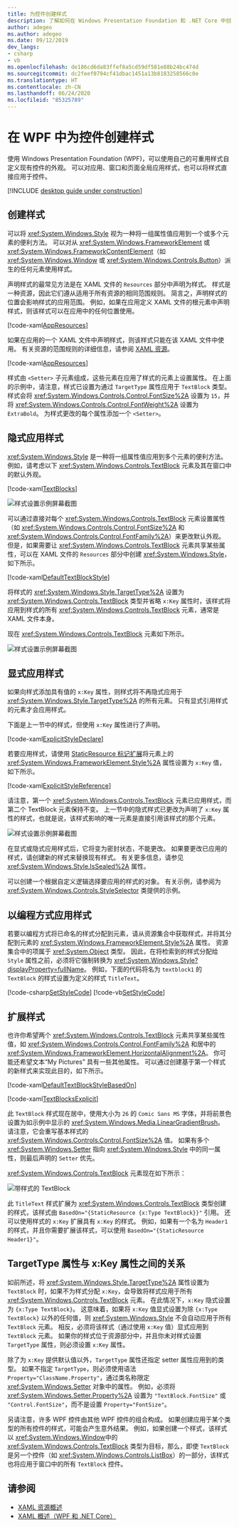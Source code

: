 ```yaml
---
title: 为控件创建样式
description: 了解如何在 Windows Presentation Foundation 和 .NET Core 中创建和引用控件样式。
author: adegeo
ms.author: adegeo
ms.date: 09/12/2019
dev_langs:
- csharp
- vb
ms.openlocfilehash: de186cd6da83ffef8a5cd59df581e88b24bc474d
ms.sourcegitcommit: dc2feef0794cf41dbac1451a13b8183258566c0e
ms.translationtype: HT
ms.contentlocale: zh-CN
ms.lasthandoff: 06/24/2020
ms.locfileid: "85325789"
---
```

# <a name="create-a-style-for-a-control-in-wpf"></a>在 WPF 中为控件创建样式

使用 Windows Presentation Foundation (WPF)，可以使用自己的可重用样式自定义现有控件的外观。 可以对应用、窗口和页面全局应用样式，也可以将样式直接应用于控件。

[!INCLUDE [desktop guide under construction](../../../includes/desktop-guide-preview-note.md)]

## <a name="create-a-style"></a>创建样式

可以将 <xref:System.Windows.Style> 视为一种将一组属性值应用到一个或多个元素的便利方法。 可以对从 <xref:System.Windows.FrameworkElement> 或 <xref:System.Windows.FrameworkContentElement>（如 <xref:System.Windows.Window> 或 <xref:System.Windows.Controls.Button>）派生的任何元素使用样式。

声明样式的最常见方法是在 XAML 文件的 `Resources` 部分中声明为样式。 样式是一种资源，因此它们遵从适用于所有资源的相同范围规则。 简言之，声明样式的位置会影响样式的应用范围。 例如，如果在应用定义 XAML 文件的根元素中声明样式，则该样式可以在应用中的任何位置使用。

[!code-xaml[AppResources](~/samples/snippets/desktop-guide/wpf/styles-and-templates-intro/csharp/App.xaml#AppResources)]

如果在应用的一个 XAML 文件中声明样式，则该样式只能在该 XAML 文件中使用。 有关资源的范围规则的详细信息，请参阅 [XAML 资源](xaml-resources-define.md)。

[!code-xaml[AppResources](~/samples/snippets/desktop-guide/wpf/styles-and-templates-intro/csharp/WindowSingleResource.xaml#WindowResources)]

样式由 `<Setter>` 子元素组成，这些元素在应用了样式的元素上设置属性。 在上面的示例中，请注意，样式已设置为通过 `TargetType` 属性应用于 `TextBlock` 类型。 样式会将 <xref:System.Windows.Controls.Control.FontSize%2A> 设置为 `15`，并将 <xref:System.Windows.Controls.Control.FontWeight%2A> 设置为 `ExtraBold`。 为样式更改的每个属性添加一个 `<Setter>`。

## <a name="apply-a-style-implicitly"></a>隐式应用样式

<xref:System.Windows.Style> 是一种将一组属性值应用到多个元素的便利方法。 例如，请考虑以下 <xref:System.Windows.Controls.TextBlock> 元素及其在窗口中的默认外观。

[!code-xaml[TextBlocks](~/samples/snippets/desktop-guide/wpf/styles-and-templates-intro/csharp/Window1.xaml#SnippetTextBlocks)]

![样式设置示例屏幕截图](./media/styles-and-templates-overview/stylingintro-textblocksbefore.png "StylingIntro_TextBlocksBefore")

可以通过直接对每个 <xref:System.Windows.Controls.TextBlock> 元素设置属性（如 <xref:System.Windows.Controls.Control.FontSize%2A> 和 <xref:System.Windows.Controls.Control.FontFamily%2A>）来更改默认外观。 但是，如果需要让 <xref:System.Windows.Controls.TextBlock> 元素共享某些属性，可以在 XAML 文件的 `Resources` 部分中创建 <xref:System.Windows.Style>，如下所示。

[!code-xaml[DefaultTextBlockStyle](~/samples/snippets/desktop-guide/wpf/styles-and-templates-intro/csharp/Window1.xaml#SnippetDefaultTextBlockStyle)]

将样式的 <xref:System.Windows.Style.TargetType%2A> 设置为 <xref:System.Windows.Controls.TextBlock> 类型并省略 `x:Key` 属性时，该样式将应用到样式的所有 <xref:System.Windows.Controls.TextBlock> 元素，通常是 XAML 文件本身。

现在 <xref:System.Windows.Controls.TextBlock> 元素如下所示。

![样式设置示例屏幕截图](./media/styles-and-templates-overview/stylingintro-textblocksbasestyle.png "StylingIntro_TextBlocksBaseStyle")

## <a name="apply-a-style-explicitly"></a>显式应用样式

如果向样式添加具有值的 `x:Key` 属性，则样式将不再隐式应用于 <xref:System.Windows.Style.TargetType%2A> 的所有元素。 只有显式引用样式的元素才会应用样式。

下面是上一节中的样式，但使用 `x:Key` 属性进行了声明。

[!code-xaml[ExplicitStyleDeclare](~/samples/snippets/desktop-guide/wpf/styles-and-templates-intro/csharp/WindowExplicitStyle.xaml#ExplicitStyleDeclare)]

若要应用样式，请使用 [StaticResource 标记扩展](../../framework/wpf/advanced/staticresource-markup-extension.md)将元素上的 <xref:System.Windows.FrameworkElement.Style%2A> 属性设置为 `x:Key` 值，如下所示。

[!code-xaml[ExplicitStyleReference](~/samples/snippets/desktop-guide/wpf/styles-and-templates-intro/csharp/WindowExplicitStyle.xaml#ExplicitStyleReference)]

请注意，第一个 <xref:System.Windows.Controls.TextBlock> 元素已应用样式，而第二个 TextBlock 元素保持不变。 上一节中的隐式样式已更改为声明了 `x:Key` 属性的样式，也就是说，该样式影响的唯一元素是直接引用该样式的那个元素。

![样式设置示例屏幕截图](./media/styles-and-templates-overview/create-a-style-explicit-textblock.png "create-a-style-explicit-textblock")

在显式或隐式应用样式后，它将变为密封状态，不能更改。 如果要更改已应用的样式，请创建新的样式来替换现有样式。 有关更多信息，请参见 <xref:System.Windows.Style.IsSealed%2A> 属性。

可以创建一个根据自定义逻辑选择要应用的样式的对象。 有关示例，请参阅为 <xref:System.Windows.Controls.StyleSelector> 类提供的示例。

## <a name="apply-a-style-programmatically"></a>以编程方式应用样式

若要以编程方式将已命名的样式分配到元素，请从资源集合中获取样式，并将其分配到元素的 <xref:System.Windows.FrameworkElement.Style%2A> 属性。 资源集合中的项属于 <xref:System.Object> 类型。 因此，在将检索到的样式分配给 `Style` 属性之前，必须将它强制转换为 <xref:System.Windows.Style?displayProperty=fullName>。 例如，下面的代码将名为 `textblock1` 的 `TextBlock` 的样式设置为定义的样式 `TitleText`。

[!code-csharp[SetStyleCode](~/samples/snippets/desktop-guide/wpf/styles-and-templates-intro/csharp/Window2.xaml.cs#SnippetSetStyleCode)]
[!code-vb[SetStyleCode](~/samples/snippets/desktop-guide/wpf/styles-and-templates-intro/vb/MainWindow.xaml.vb#SnippetSetStyleCode)]

## <a name="extend-a-style"></a>扩展样式

也许你希望两个 <xref:System.Windows.Controls.TextBlock> 元素共享某些属性值，如 <xref:System.Windows.Controls.Control.FontFamily%2A> 和居中的 <xref:System.Windows.FrameworkElement.HorizontalAlignment%2A>。 你可能还希望文本“My Pictures”  具有一些其他属性。 可以通过创建基于第一个样式的新样式来实现此目的，如下所示。

[!code-xaml[DefaultTextBlockStyleBasedOn](~/samples/snippets/desktop-guide/wpf/styles-and-templates-intro/csharp/Window2.xaml#SnippetDefaultTextBlockStyleBasedOn)]

[!code-xaml[TextBlocksExplicit](~/samples/snippets/desktop-guide/wpf/styles-and-templates-intro/csharp/Window2.xaml#SnippetTextBlocksExplicit)]

此 `TextBlock` 样式现在居中，使用大小为 `26` 的 `Comic Sans MS` 字体，并将前景色设置为如示例中显示的 <xref:System.Windows.Media.LinearGradientBrush>。 请注意，它会重写基本样式的 <xref:System.Windows.Controls.Control.FontSize%2A> 值。 如果有多个 <xref:System.Windows.Setter> 指向 <xref:System.Windows.Style> 中的同一属性，则最后声明的 `Setter` 优先。

<xref:System.Windows.Controls.TextBlock> 元素现在如下所示：

![带样式的 TextBlock](./media/styles-and-templates-overview/stylingintro-textblocks.png "StylingIntro_TextBlocks")

此 `TitleText` 样式扩展为 <xref:System.Windows.Controls.TextBlock> 类型创建的样式，该样式由 `BasedOn="{StaticResource {x:Type TextBlock}}"` 引用。 还可以使用样式的 `x:Key` 扩展具有 `x:Key` 的样式。 例如，如果有一个名为 `Header1` 的样式，并且你需要扩展该样式，可以使用 `BasedOn="{StaticResource Header1}"`。

## <a name="relationship-of-the-targettype-property-and-the-xkey-attribute"></a>TargetType 属性与 x:Key 属性之间的关系

如前所述，将 <xref:System.Windows.Style.TargetType%2A> 属性设置为 `TextBlock` 时，如果不为样式分配 `x:Key`，会导致将样式应用于所有 <xref:System.Windows.Controls.TextBlock> 元素。 在此情况下，`x:Key` 隐式设置为 `{x:Type TextBlock}`。 这意味着，如果将 `x:Key` 值显式设置为除 `{x:Type TextBlock}` 以外的任何值，则 <xref:System.Windows.Style> 不会自动应用于所有 `TextBlock` 元素。 相反，必须将该样式（通过使用 `x:Key` 值）显式应用到 `TextBlock` 元素。 如果你的样式位于资源部分中，并且你未对样式设置 `TargetType` 属性，则必须设置 `x:Key` 属性。

除了为 `x:Key` 提供默认值以外，`TargetType` 属性还指定 setter 属性应用到的类型。 如果不指定 `TargetType`，则必须使用语法 `Property="ClassName.Property"`，通过类名称限定 <xref:System.Windows.Setter> 对象中的属性。 例如，必须将 <xref:System.Windows.Setter.Property%2A> 设置为 `"TextBlock.FontSize"` 或 `"Control.FontSize"`，而不是设置 `Property="FontSize"`。

另请注意，许多 WPF 控件由其他 WPF 控件的组合构成。 如果创建应用于某个类型的所有控件的样式，可能会产生意外结果。 例如，如果创建一个样式，该样式以 <xref:System.Windows.Window>中的 <xref:System.Windows.Controls.TextBlock> 类型为目标，那么，即使 `TextBlock` 是另一个控件（如 <xref:System.Windows.Controls.ListBox>）的一部分，该样式也将应用于窗口中的所有 `TextBlock` 控件。

## <a name="see-also"></a>请参阅

<!-- - [Create a style for a control](styles-templates-create-apply-template.md) -->
- [XAML 资源概述](xaml-resources-define.md)
- [XAML 概述（WPF 和 .NET Core）](xaml.md)
